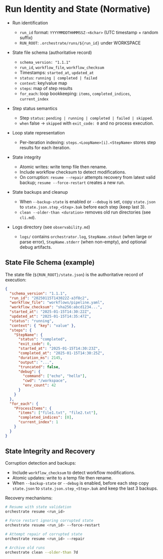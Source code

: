 # Run Identity and State (Normative)

- Run identification
  - `run_id` format: `YYYYMMDDTHHMMSSZ-<6char>` (UTC timestamp + random suffix)
  - `RUN_ROOT`: `.orchestrate/runs/${run_id}` under WORKSPACE

- State file schema (authoritative record)
  - `schema_version: "1.1.1"`
  - `run_id`, `workflow_file`, `workflow_checksum`
  - Timestamps: `started_at`, `updated_at`
  - `status`: `running | completed | failed`
  - `context`: key/value map
  - `steps`: map of step results
  - `for_each`: loop bookkeeping: `items`, `completed_indices`, `current_index`

- Step status semantics
  - Step `status`: `pending | running | completed | failed | skipped`.
  - `when` false → `skipped` with `exit_code: 0` and no process execution.

- Loop state representation
  - Per-iteration indexing: `steps.<LoopName>[i].<StepName>` stores step results for each iteration.

- State integrity
  - Atomic writes: write temp file then rename.
  - Include workflow checksum to detect modifications.
  - On corruption: `resume --repair` attempts recovery from latest valid backup; `resume --force-restart` creates a new run.

- State backups and cleanup
  - When `--backup-state` is enabled or `--debug` is set, copy `state.json` to `state.json.step_<Step>.bak` before each step (keep last 3).
  - `clean --older-than <duration>` removes old run directories (see `cli.md`).

- Logs directory (see `observability.md`)
  - `logs/` contains `orchestrator.log`, `StepName.stdout` (when large or parse error), `StepName.stderr` (when non-empty), and optional debug artifacts.

## State File Schema (example)

The state file (`${RUN_ROOT}/state.json`) is the authoritative record of execution:

```json
{
  "schema_version": "1.1.1",
  "run_id": "20250115T143022Z-a3f8c2",
  "workflow_file": "workflows/pipeline.yaml",
  "workflow_checksum": "sha256:abcd1234...",
  "started_at": "2025-01-15T14:30:22Z",
  "updated_at": "2025-01-15T14:35:47Z",
  "status": "running",
  "context": { "key": "value" },
  "steps": {
    "StepName": {
      "status": "completed",
      "exit_code": 0,
      "started_at": "2025-01-15T14:30:23Z",
      "completed_at": "2025-01-15T14:30:25Z",
      "duration_ms": 2145,
      "output": "...",
      "truncated": false,
      "debug": {
        "command": ["echo", "hello"],
        "cwd": "/workspace",
        "env_count": 42
      }
    }
  },
  "for_each": {
    "ProcessItems": {
      "items": ["file1.txt", "file2.txt"],
      "completed_indices": [0],
      "current_index": 1
    }
  }
}
```

## State Integrity and Recovery

Corruption detection and backups:
- Include `workflow_checksum` to detect workflow modifications.
- Atomic updates: write to a temp file then rename.
- When `--backup-state` or `--debug` is enabled, before each step copy `state.json` to `state.json.step_<Step>.bak` and keep the last 3 backups.

Recovery mechanisms:
```bash
# Resume with state validation
orchestrate resume <run_id>

# Force restart ignoring corrupted state
orchestrate resume <run_id> --force-restart

# Attempt repair of corrupted state
orchestrate resume <run_id> --repair

# Archive old runs
orchestrate clean --older-than 7d
```
